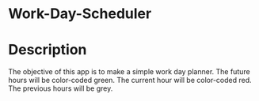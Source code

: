 # Work-Day-Scheduler
<h1>Description</h1>
<p> The objective of this app is to make a simple work day planner. The future hours will be color-coded green. The current hour will be color-coded red. The previous hours will be grey.
